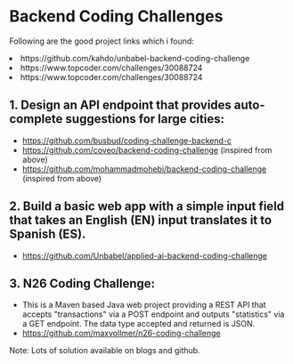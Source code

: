 # Backend Coding Challenges
 
Following are the good project links which i found:

<li>https://github.com/kahdo/unbabel-backend-coding-challenge  


<li>https://www.topcoder.com/challenges/30088724</li>

<li>https://www.topcoder.com/challenges/30088724</li>







## 1. Design an API endpoint that provides auto-complete suggestions for large cities:
- https://github.com/busbud/coding-challenge-backend-c
- https://github.com/coveo/backend-coding-challenge (inspired from above)
- https://github.com/mohammadmohebi/backend-coding-challenge (inspired from above)

## 2. Build a basic web app with a simple input field that takes an English (EN) input translates it to Spanish (ES).
- https://github.com/Unbabel/applied-ai-backend-coding-challenge

## 3. N26 Coding Challenge: 
- This is a Maven based Java web project providing a REST API that accepts "transactions" via a POST endpoint and outputs "statistics" via a GET endpoint. The data type accepted and returned is JSON.
- https://github.com/maxvollmer/n26-coding-challenge

Note: Lots of solution available on blogs and github.

##
